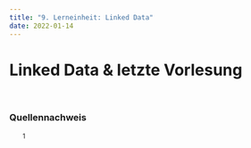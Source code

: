 ```yaml
---
title: "9. Lerneinheit: Linked Data"
date: 2022-01-14
---
```


<h1>Linked Data & letzte Vorlesung</h1>

<p>
<br></p>


<h3>Quellennachweis</h3>
<ul style="list-style:none">
  <li><sup>1</sup>  </li>
</ul>
